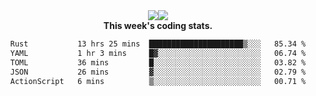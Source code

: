 <div align="center" style="display: flex; justify-content: center; align-items: center; height: auto;">
  <div style="display: flex; align-items: center;">
    <img src="https://github-readme-streak-stats.herokuapp.com/?user=innerviewer&theme=black-ice&hide_border=true&stroke=0000&background=0D1117&ring=0080FF&fire=0080FF&currStreakLabel=0080FF" style="height: auto;" />
  </div>
  <div>
    <img src="https://github-readme-stats-one-bice.vercel.app/api/top-langs/?username=innerviewer&role=OWNER,ORGANIZATION_MEMBER,COLLABORATOR&show_icons=true&count_private=true&hide_border=true&title_color=0080FF&icon_color=ffffff&text_color=c9d1d9&bg_color=0d1117" style="height: auto;" />
  </div>
</div>


<div align="center"><b>This week's coding stats.</b>
<!--START_SECTION:waka-->

```txt
Rust           13 hrs 25 mins  █████████████████████▒░░░   85.34 %
YAML           1 hr 3 mins     █▓░░░░░░░░░░░░░░░░░░░░░░░   06.74 %
TOML           36 mins         █░░░░░░░░░░░░░░░░░░░░░░░░   03.82 %
JSON           26 mins         ▓░░░░░░░░░░░░░░░░░░░░░░░░   02.79 %
ActionScript   6 mins          ▒░░░░░░░░░░░░░░░░░░░░░░░░   00.71 %
```

<!--END_SECTION:waka-->
</div>
